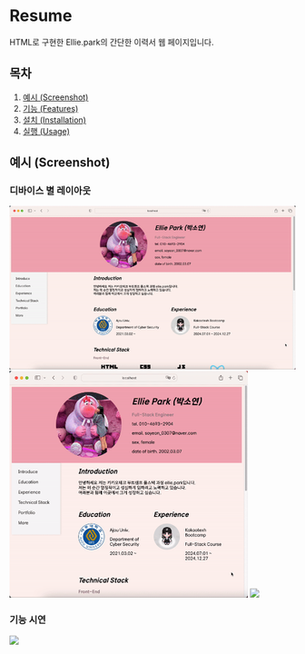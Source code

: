 # Resume

HTML로 구현한 Ellie.park의 간단한 이력서 웹 페이지입니다.

## 목차

1. [예시 (Screenshot)](#예시-screenshot)
2. [기능 (Features)](#기능-features)
3. [설치 (Installation)](#설치-installation)
4. [실행 (Usage)](#실행-usage)

## 예시 (Screenshot)

### 디바이스 별 레이아웃
<img src="img/resume_screenshot_PC.gif" width="720" height=auto/>
<img src="img/resume_screenshot_Tablet.gif" width="420" height=auto/>
<img src="img/resume_screenshot_mobile.gif" width="300" height=auto/> 

### 기능 시연
<img src="img/resume_screenshot.git" width="720" height=auto/>
